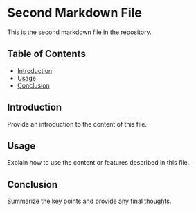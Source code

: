 # Second Markdown File

This is the second markdown file in the repository.

## Table of Contents
- [Introduction](#introduction)
- [Usage](#usage)
- [Conclusion](#conclusion)

## Introduction
Provide an introduction to the content of this file.

## Usage
Explain how to use the content or features described in this file.

## Conclusion
Summarize the key points and provide any final thoughts.